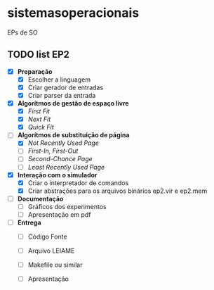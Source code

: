 # sistemasoperacionais
EPs de SO

## TODO list EP2

- [x] **Preparação**
    - [x] Escolher a linguagem
    - [x] Criar gerador de entradas
    - [x] Criar parser da entrada
- [x] **Algorítmos de gestão de espaço livre**
    - [x] *First Fit*
    - [x] *Next Fit*
    - [x] *Quick Fit*
- [ ] **Algorítmos de substituição de página**
    - [x] *Not Recently Used Page*
    - [ ] *First-In, First-Out*
    - [ ] *Second-Chance Page*
    - [ ] *Least Recently Used Page*
- [x] **Interação com o simulador**
    - [x] Criar o interpretador de comandos
    - [x] Criar abstrações para os arquivos binários ep2.vir e ep2.mem
- [ ] **Documentação**
    - [ ] Gráficos dos experimentos
    - [ ] Apresentação em pdf
- [ ] **Entrega**
    - [ ] Código Fonte
    - [ ] Arquivo LEIAME
    - [ ] Makefile ou similar
    - [ ] Apresentação


